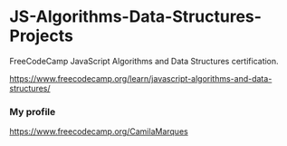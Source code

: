 # JS-Algorithms-Data-Structures-Projects

FreeCodeCamp JavaScript Algorithms and Data Structures certification.

https://www.freecodecamp.org/learn/javascript-algorithms-and-data-structures/

### My profile
https://www.freecodecamp.org/CamilaMarques

